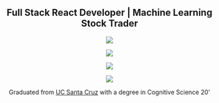 <h2 align="center">Full Stack React Developer | Machine Learning Stock Trader</h2>
<p align="center"><a href="https://stackoverflow.com/users/11938071"><img src="https://img.shields.io/badge/-cwnicoletti-%238a3ab9?style=social&logo=stackoverflow"></a></p>
<p align="center"><a href="https://linkedin.com/in/cwnicoletti/"><img src="https://img.shields.io/badge/-cwnicoletti-%238a3ab9?style=social&logo=linkedin"></a></p>
<p align="center"><a href="https://instagram.com/spacepleb/"><img src="https://img.shields.io/badge/-spacepleb-%238a3ab9?style=social&logo=instagram"></a></p>
<p align="center"><a href="https://app.pluralsight.com/profile/cwnicoletti"><img src="https://img.shields.io/badge/-cwnicoletti-%238a3ab9?style=social&logo=pluralsight"></a></p>

<p align="center">Graduated from <a href="https://www.ucsc.edu/">UC Santa Cruz</a> with a degree in Cognitive Science 20'</p>
